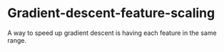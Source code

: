 # Gradient-descent-feature-scaling
A way to speed up gradient descent is having each feature in the same range.
